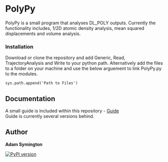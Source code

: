 # PolyPy

PolyPy is a small program that analyses DL_POLY outputs. Currently the functionality includes, 1/2D atomic density analysis, mean squared displacements and volume analysis. 


### Installation

Download or clone the repository and add Generic, Read, TrajectoryAnalysis and Write to your python path. Alternatively add the files to a folder on your machine and use the below arguement to link PolyPy.py to the modules.

```
sys.path.append('Path to Files')
```

## Documentation  
  
A small guide is included within this repository - [Guide](https://github.com/symmy596/PolyPy/blob/master/Guide.md)  
Guide is currently several versions behind.

## Author
**Adam Symington** 

[![PyPI version](https://badge.fury.io/py/PolyPy.svg)](https://badge.fury.io/py/PolyPy)

